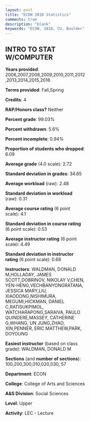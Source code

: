```yaml
---
layout: post
title: "ECON 3818 Statistics"
comments: true
description: "blank"
keywords: "ECON, 3818, CU, Boulder"
--- 
```

<head>
<script src="https://ajax.googleapis.com/ajax/libs/jquery/2.1.3/jquery.min.js"></script>
<script src="https://dl.dropboxusercontent.com/s/pc42nxpaw1ea4o9/highcharts.js?dl=0"></script>
<!-- <script src="../assets/js/highcharts.js"></script> -->
<style type="text/css">@font-face {
	font-family: "Bebas Neue";
	src: url(https://www.filehosting.org/file/details/544349/BebasNeue%20Regular.otf) format("opentype");
	}
	h1.Bebas { 
		font-family: "Bebas Neue", Verdana, Tahoma;
	}
</style>
</head>
<body>
	<div id="container" style="float: right; width: 45%; height: 88%; margin-left: 2.5%; margin-right: 2.5%;"></div>
	<script language="JavaScript">
		$(document).ready(function() {
		var chart = {type: 'column'};
		var title = {text: 'Grade Distribution'};
		var xAxis = {categories: ['A','B','C','D','F'],crosshair: true};
		var yAxis = {min: 0,title: {text: 'Percentage'}};
		var tooltip = {headerFormat: '<center><b><span style="font-size:20px">{point.key}</span></b></center>',
		               pointFormat: '<td style="padding:0"><b>{point.y:.1f}%</b></td>',
		               footerFormat: '</table>',shared: true,useHTML: true};
		var plotOptions = {column: {pointPadding: 0.0,borderWidth: 0}};  
		var credits = {enabled: false};var series= [{name: 'Percent',data: [27.35,32.46,30.15,5.2,4.84,]}];
		var json = {};
		json.chart = chart;
		json.title = title;
		json.tooltip = tooltip;
		json.xAxis = xAxis;
		json.yAxis = yAxis;  
		json.series = series;
		json.plotOptions = plotOptions;  
		json.credits = credits;
		$('#container').highcharts(json);
	});
	</script>
</body>
			   
## INTRO TO STAT W/COMPUTER

**Years provided**: 2006,2007,2008,2009,2010,2011,2012,2013,2014,2015,2016

**Terms provided**: Fall,Spring

**Credits**: 4

**RAP/Honors class?** Neither

**Percent grade**: 99.03%

**Percent withdrawn**: 5.6%

**Percent incomplete**: 0.94%

**Proportion of students who dropped**: 6.09

**Average grade** (4.0 scale): 2.72

**Standard deviation in grades**: 34.65

**Average workload** (raw): 2.48

**Standard deviation in workload** (raw): 0.31

**Average course rating** (6 point scale): 4.1

**Standard deviation in course rating** (6 point scale): 0.53

**Average instructor rating** (6 point scale): 4.49

**Standard deviation in instructor rating** (6 point scale): 0.68

**Instructors**: WALDMAN, DONALD M,HOLLADAY, JAMES SCOTT,DOBRINOV, NIKOLAY V,CHEN, YEN-HENG,VECHBANYONGRATANA, JESSICA MARY,LIU, XIAODONG,NISHIMURA, MEGUMI,HICKMAN, DANIEL C,RATISUKPIMOL, WATCHARAPONG,SARAIVA, PAULO QUINDERE,MASSEY, CATHERINE G,WHANG, UN JUNG,ZHAO, XIN,PENNER, ERIC MATTHEW,PARK, DOYOUNG

**Easiest instructor** (based on class grade): WALDMAN, DONALD M

**Sections** (and **number of sections**): 100,200,300,010,020,030, 57

**Department**: ECON

**College**: College of Arts and Sciences

**A&S Division**: Social Sciences

**Level**: Upper

**Activity**: LEC - Lecture